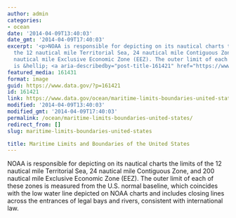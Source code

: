 ```yaml
---
author: admin
categories:
- ocean
date: '2014-04-09T13:40:03'
date_gmt: '2014-04-09T17:40:03'
excerpt: '<p>NOAA is responsible for depicting on its nautical charts the limits of
  the 12 nautical mile Territorial Sea, 24 nautical mile Contiguous Zone, and 200
  nautical mile Exclusive Economic Zone (EEZ). The outer limit of each of these zones
  is &hellip; <a aria-describedby="post-title-161421" href="https://www.data.gov/ocean/maritime-limits-boundaries-united-states/">Continued</a></p>'
featured_media: 161431
format: image
guid: https://www.data.gov/?p=161421
id: 161421
link: https://www.data.gov/ocean/maritime-limits-boundaries-united-states/
modified: '2014-04-09T13:40:03'
modified_gmt: '2014-04-09T17:40:03'
permalink: /ocean/maritime-limits-boundaries-united-states/
redirect_from: []
slug: maritime-limits-boundaries-united-states

title: Maritime Limits and Boundaries of the United States
---
```


NOAA is responsible for depicting on its nautical charts the limits of the 12 nautical mile Territorial Sea, 24 nautical mile Contiguous Zone, and 200 nautical mile Exclusive Economic Zone (EEZ). The outer limit of each of these zones is measured from the U.S. normal baseline, which coincides with the low water line depicted on NOAA charts and includes closing lines across the entrances of legal bays and rivers, consistent with international law.
